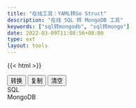 ```yaml
---
title: "在线工具：YAML转Go Struct"
description: "在线 SQL 转 MongoDB 工具"
keywords: ["sql转mongodb", "sql转mongo"]
date: 2022-03-09T11:08:56+08:00
type: ext
layout: tools
---
```

{{< html >}}
  <div class="t-btn d-flex justify-content-center">
    <button class="btn"  id="btnExpan"> 转换 </button>
    <button class="btn btn-default" data-clipboard-action="copy" id="btnCopy"> 复制 </button>
    <button class="btn btn-default" id="btnClear"> 清空 </button>
  </div> 
  <div class="row">
    <div class="t-editarea col-lg-6 col-md-12" onpaste="setTimeout(convert,1)"> 
      <label class="col-form-label"> SQL </label> 
      <div id="input" class="t-textarea fullHeight fixed-size"></div> 
    </div>
    <div class="t-editarea col-lg-6 col-md-12"> 
      <label class="col-form-label"> MongoDB </label> 
      <div class="t-textarea fullHeight fixed-size" id="output"></div> 
    </div>
  </div>
  <script src="https://cdn.bootcss.com/clipboard.js/2.0.4/clipboard.min.js">
	</script> 
  <script src="/js/jquery.js"></script>
  <script src="/js/tools.js?v=0.0.3"></script>
  <script src="/js/sql2mongodb.js?v=0.0.2"></script>
  <script>
    let input = new highlight(
      document.getElementById("input"), 
      "javascript", 
      "select id,salary from employee where age >= 35 and (designation = 'manager' or (lastname = 'johnson' and firstname like '%john%'))"
    )

    let output = new highlight(
      document.getElementById("output"), 
      "json", 
      '等待转化结果...'
    )

    document.getElementById("btnClear").onclick = function() {
        cleanup(input, output)
    }

    document.getElementById("btnExpan").onclick = function() {
      convert()
    }
   
    function convert() {
      let res = sql_to_mongodb(input.getValue());
      output.setValue(res)
    }
    convert()
    listenMode(input, output)
    copy(output)
	</script>
  {{< /html >}}
    {{< html >}}<div class="tool-info">{{< /html >}}
  仅支持查询语句。
  {{< html >}}</div>{{< /html >}}
